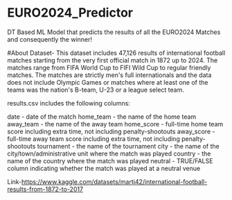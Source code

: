 # EURO2024_Predictor
DT Based ML Model that predicts the results of all the EURO2024 Matches and consequently the winner!

#About Dataset-
This dataset includes 47,126 results of international football matches starting from the very first official match in 1872 up to 2024. The matches range from FIFA World Cup to FIFI Wild Cup to regular friendly matches. The matches are strictly men's full internationals and the data does not include Olympic Games or matches where at least one of the teams was the nation's B-team, U-23 or a league select team.

results.csv includes the following columns:

date - date of the match
home_team - the name of the home team
away_team - the name of the away team
home_score - full-time home team score including extra time, not including penalty-shootouts
away_score - full-time away team score including extra time, not including penalty-shootouts
tournament - the name of the tournament
city - the name of the city/town/administrative unit where the match was played
country - the name of the country where the match was played
neutral - TRUE/FALSE column indicating whether the match was played at a neutral venue

Link-https://www.kaggle.com/datasets/martj42/international-football-results-from-1872-to-2017
